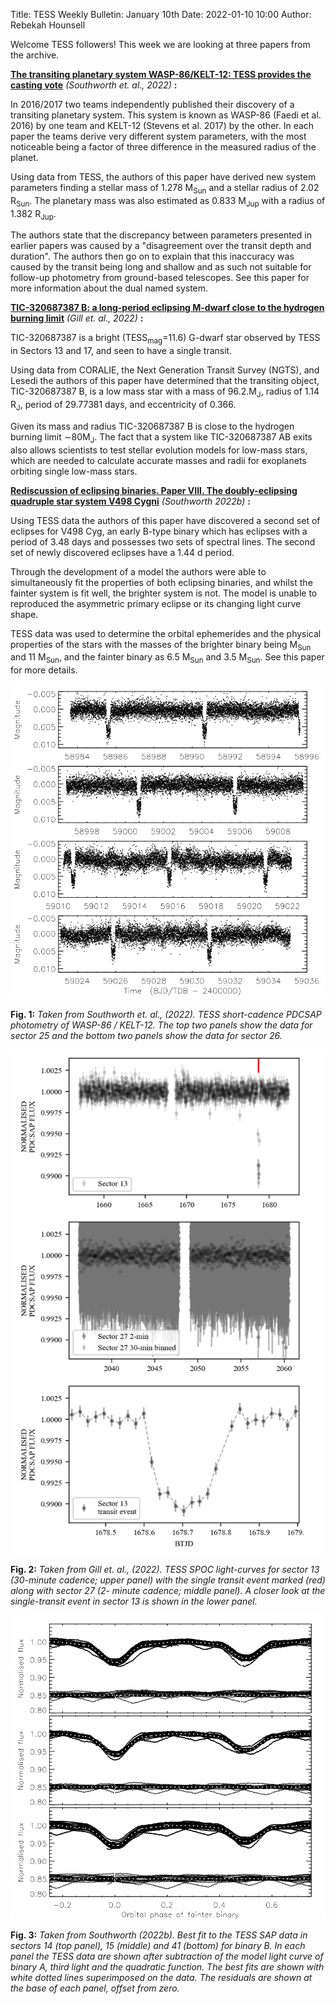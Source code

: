 Title: TESS Weekly Bulletin: January 10th 
Date: 2022-01-10 10:00
Author: Rebekah Hounsell

Welcome TESS followers!
This week we are looking at three papers from the archive.

**[The transiting planetary system WASP-86/KELT-12: TESS provides the casting vote](https://arxiv.org/abs/2201.02515)** *(Southworth et. al., 2022)* **:**

In 2016/2017 two teams independently published their discovery of a transiting planetary system. This system is known as WASP-86 (Faedi et al. 2016) by one team and KELT-12 (Stevens et al. 2017) by the other. 
In each paper the teams derive very different system parameters, with the most noticeable being a factor of three difference in the measured radius of the planet. 

Using data from TESS, the authors of this paper have derived new system parameters finding a stellar mass of 1.278 M<sub>Sun</sub> and a stellar radius of 2.02 R<sub>Sun</sub>. 
The planetary mass was also estimated as 0.833 M<sub>Jup</sub> with a radius of 1.382 R<sub>Jup</sub>.

The authors state that the discrepancy between parameters presented in earlier papers was caused by a "disagreement over the transit depth and duration". The authors then go on to explain that this inaccuracy was caused by the transit being long and shallow and as such not suitable for follow-up photometry from ground-based telescopes. See this paper for more information about the dual named system.

**[TIC-320687387 B: a long-period eclipsing M-dwarf close to the hydrogen burning limit](https://arxiv.org/abs/2201.01713)** *(Gill et. al.,  2022)* **:**

TIC-320687387 is a bright (TESS<sub>mag</sub>=11.6)  G-dwarf star observed by TESS in Sectors 13 and 17, and seen to have a single transit. 

Using data from CORALIE, the Next Generation Transit Survey (NGTS), and Lesedi the authors of this paper have determined that the transiting object, TIC-320687387 B, is a low mass star with a mass of 96.2.M<sub>J</sub>, radius of 1.14 R<sub>J</sub>, period of 29.77381 days, and eccentricity of 0.366.

Given its mass and radius TIC-320687387 B is close to the hydrogen burning limit ∼80M<sub>J</sub>. The fact that a system like TIC-320687387 AB exits also allows scientists to test stellar evolution models for low-mass stars, which are needed to calculate accurate masses and radii for exoplanets orbiting single low-mass stars.


**[Rediscussion of eclipsing binaries. Paper VIII. The doubly-eclipsing quadruple star system V498 Cygni](https://arxiv.org/abs/2201.02516)** *(Southworth 2022b)* **:**

Using TESS data the authors of this paper have discovered a second set of eclipses for V498 Cyg, an early B-type binary which has eclipses with a period of 3.48 days and possesses two sets of spectral lines. 
The second set of newly discovered eclipses have a 1.44 d period. 

Through the development of a model the authors were able to simultaneously fit the properties of both eclipsing binaries, and whilst the fainter system is fit well, the brighter system is not. The model is unable to reproduced the asymmetric primary eclipse or its changing light curve shape.

TESS data was used to determine the orbital ephemerides and the physical properties of the stars with the masses of the brighter binary being  M<sub>Sun</sub> and 11 M<sub>Sun</sub>, and the fainter binary as 6.5 M<sub>Sun</sub> and 3.5 M<sub>Sun</sub>. See this paper for more details.

![Southworth](images/Southworth.png)

**Fig. 1:** *Taken from Southworth et. al., (2022). TESS short-cadence PDCSAP photometry of WASP-86 / KELT-12. The top two panels show the data for sector 25 and the bottom two panels show the data for sector 26.*

![Gill](images/Gill.png)

**Fig. 2:** *Taken from Gill et. al., (2022).  TESS SPOC light-curves for sector 13 (30-minute cadence; upper panel) with the single transit event marked (red) along with sector 27 (2- minute cadence; middle panel). A closer look at the single-transit event in sector 13 is shown in the lower panel.*

![Southworth2](images/Southworth2.png)

**Fig. 3:** *Taken from Southworth (2022b). Best fit to the TESS SAP data in sectors 14 (top panel), 15 (middle) and 41 (bottom) for binary B. In each panel the TESS data are shown after subtraction of the model light curve of binary A, third light and the quadratic function. The best fits are shown with white dotted lines superimposed on the data. The residuals are shown at the base of each panel, offset from zero.*
